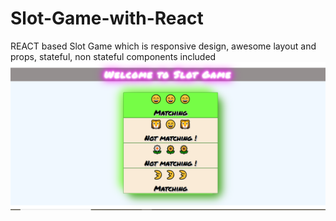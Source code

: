 # Slot-Game-with-React
REACT based Slot Game which is responsive design, awesome layout and props, stateful, non stateful components included
![photo](final.png)
